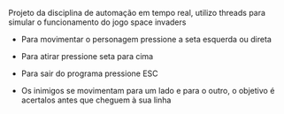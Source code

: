 Projeto da disciplina de automação em tempo real, utilizo threads para simular o funcionamento do jogo space invaders

- Para movimentar o personagem pressione a seta esquerda ou direta

- Para atirar pressione seta para cima

- Para sair do programa pressione ESC

- Os inimigos se movimentam para um lado e para o outro, o objetivo
    é acertalos antes que cheguem à sua linha
